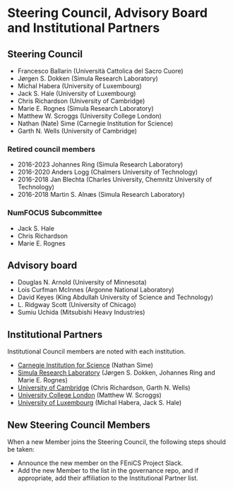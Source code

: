 # Steering Council, Advisory Board and Institutional Partners


## Steering Council

- Francesco Ballarin (Università Cattolica del Sacro Cuore)
- Jørgen S. Dokken (Simula Research Laboratory)
- Michal Habera (University of Luxembourg)
- Jack S. Hale (University of Luxembourg)
- Chris Richardson (University of Cambridge)
- Marie E. Rognes (Simula Research Laboratory)
- Matthew W. Scroggs (University College London)
- Nathan (Nate) Sime (Carnegie Institution for Science)
- Garth N. Wells (University of Cambridge)

### Retired council members

- 2016-2023 Johannes Ring (Simula Research Laboratory)
- 2016-2020 Anders Logg (Chalmers University of Technology)
- 2016-2018 Jan Blechta (Charles University, Chemnitz University of Technology)
- 2016-2018 Martin S. Alnæs (Simula Research Laboratory)

### NumFOCUS Subcommittee

- Jack S. Hale
- Chris Richardson
- Marie E. Rognes

## Advisory board

- Douglas N. Arnold (University of Minnesota)
- Lois Curfman McInnes (Argonne National Laboratory)
- David Keyes (King Abdullah University of Science and Technology)
- L. Ridgway Scott (University of Chicago)
- Sumiu Uchida (Mitsubishi Heavy Industries)

## Institutional Partners

Institutional Council members are noted with each institution.

- [Carnegie Institution for Science](https://carnegiescience.edu) (Nathan Sime)
- [Simula Research Laboratory](http://www.simula.no/) (Jørgen S. Dokken,
  Johannes Ring and Marie E. Rognes)
- [University of Cambridge](http://www.cam.ac.uk/) (Chris Richardson,
  Garth N. Wells)
- [University College London](http://www.ucl.ac.uk/) (Matthew W. Scroggs)
- [University of Luxembourg](http://www.uni.lu/) (Michal Habera, Jack S. Hale)


## New Steering Council Members

When a new Member joins the Steering Council, the following steps
should be taken:

- Announce the new member on the FEniCS Project Slack.
- Add the new Member to the list in the governance repo, and if
  appropriate, add their affiliation to the Institutional Partner list.
